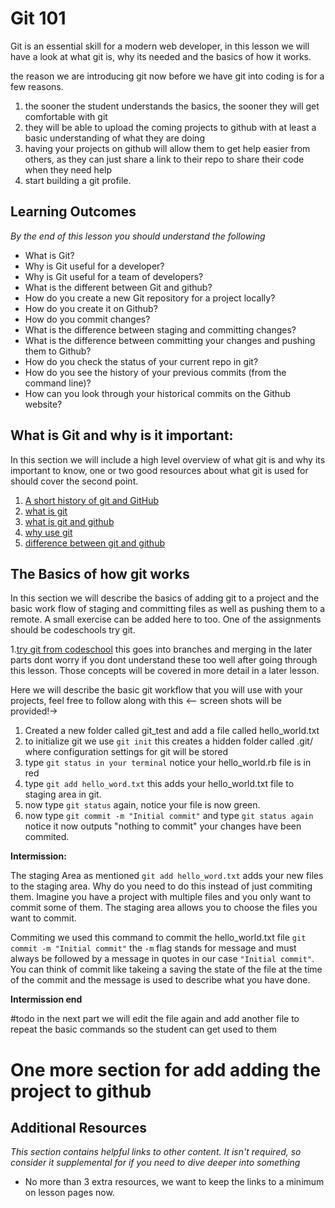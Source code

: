 # Git 101
<!-- notes for my editing this lesson
two things this lesson should do,
1. provide a high level overview of git and why its used
2. explain the basic work flow of staging, commiting and pushing

Make sure to get the point across that git can feel cumbersome and unintuitive at the start, to not worry about understanding everything about git. The students will get more comfortable with it as they use it, git is a passive skill that will improve over time with use and understanding the basics is enough for now. They will learn more of the advanced features of git as and when they need them.
-->

Git is an essential skill for a modern web developer, in this lesson we will have a look at what git is, why its needed and the basics of how it works.

the reason we are introducing git now before we have git into coding is for a few reasons.
1. the sooner the student understands the basics, the sooner they will get comfortable with git
2. they will be able to upload the coming projects to github with at least a basic understanding of what they are doing
3. having your projects on github will allow them to get help easier from others, as they can just share a link to their repo to share their code when they need help
4. start building a git profile.

## Learning Outcomes

*By the end of this lesson you should understand the following*

* What is Git?
* Why is Git useful for a developer?
* Why is Git useful for a team of developers?
* What is the different between Git and github?
* How do you create a new Git repository for a project locally?
* How do you create it on Github?
* How do you commit changes?
* What is the difference between staging and committing changes?
* What is the difference between committing your changes and pushing them to Github?
* How do you check the status of your current repo in git?
* How do you see the history of your previous commits (from the command line)?
* How can you look through your historical commits on the Github website?

## What is Git and why is it important:
In this section we will include a high level overview of what git is and why its important to know, one or two good resources about what git is used for should cover the second point.

1. [A short history of git and GitHub](https://www.youtube.com/watch?v=1h9_cB9mPT8)
2. [what is git](https://www.youtube.com/watch?v=8oRjP8yj2Wo)
2. [what is git and github](https://www.youtube.com/watch?v=uUuTYDg9XoI)
3. [why use git](https://www.git-tower.com/learn/git/ebook/en/command-line/basics/why-use-version-control)
4. [difference between git and github](https://www.youtube.com/watch?v=xKVlZ3wFVKA)


## The Basics of how git works
In this section we will describe the basics of adding git to a project and the basic work flow of staging and committing files as well as pushing them to a remote. A small exercise can be added here to too. One of the assignments should be codeschools try git.

1.[try git from codeschool](https://try.github.io/levels/1/challenges/1) this goes into branches and merging in the later parts dont worry if you dont understand these too well after going through this lesson. Those concepts will be covered in more detail in a later lesson.

Here we will describe the basic git workflow that you will use with your projects, feel free to follow along with this
<-- screen shots will be provided!->
1. Created a new folder called git_test and add a file called hello_world.txt
2. to initialize git we use `git init` this creates a hidden folder called .git/ where configuration settings for git will be stored
3. type `git status in your terminal` notice your hello_world.rb file is in red
4. type `git add hello_word.txt` this adds your hello_world.txt file to staging area in git.
5. now type `git status` again, notice your file is now green.
6. now type `git commit -m "Initial commit"` and type `git status again` notice it now outputs "nothing to commit" your changes have been commited.

**Intermission:**

The staging Area
as mentioned `git add hello_word.txt` adds your new files to the staging area. Why do you need to do this instead of just commiting them. Imagine you have a project with multiple files and you only want to commit some of them. The staging area allows you to choose the files you want to commit.

Commiting
we used this command to commit the hello_world.txt file `git commit -m "Initial commit"` the `-m` flag stands for message and must always be followed by a message in quotes in our case `"Initial commit"`. You can think of commit like takeing a saving the state of the file at the time of the commit and the message is used to describe what you have done.

**Intermission end**

#todo in the next part we will edit the file again and add another file to repeat the basic commands so the student can get used to them



# One more section for add adding the project to github 

## Additional Resources

*This section contains helpful links to other content. It isn't required, so consider it supplemental for if you need to dive deeper into something*

* No more than 3 extra resources, we want to keep the links to a minimum on lesson pages now.
